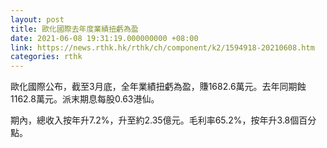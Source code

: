 ```yaml
---
layout: post
title: 歐化國際去年度業績扭虧為盈
date: 2021-06-08 19:31:19.000000000 +08:00
link: https://news.rthk.hk/rthk/ch/component/k2/1594918-20210608.htm
categories: rthk
---
```


歐化國際公布，截至3月底，全年業績扭虧為盈，賺1682.6萬元。去年同期蝕1162.8萬元。派末期息每股0.63港仙。

期內，總收入按年升7.2%，升至約2.35億元。毛利率65.2%，按年升3.8個百分點。
